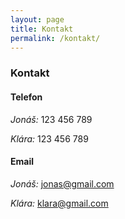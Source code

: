 ```yaml
---
layout: page
title: Kontakt
permalink: /kontakt/
---
```


### Kontakt

#### Telefon

_Jonáš:_ 123 456 789

_Klára:_ 123 456 789

#### Email

_Jonáš:_ [jonas@gmail.com](mailto:jonas@gmail.com)

_Klára:_ [klara@gmail.com](mailto:klara@gmail.com)
